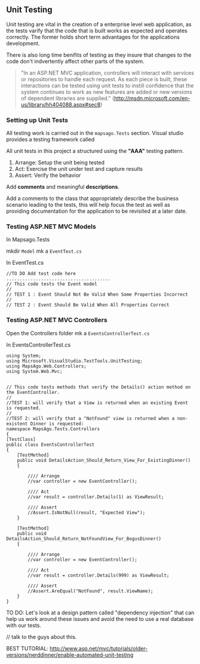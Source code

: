## Unit Testing ##

Unit testing are vital in the creation of a enterprise level web application, as the tests varify that the code that is built works as expected and operates correctly. The former holds short term advantages for the applications development.

There is also long time benifits of testing as they insure that changes to the code don't indvertently affect other parts of the system.


> "In an ASP.NET MVC application, controllers will interact with services or repositories to handle each request. As each piece is built, these interactions can be tested using unit tests to instill confidence that the system continues to work as new features are added or new versions of dependent libraries are supplied." (http://msdn.microsoft.com/en-us/library/hh404088.aspx#sec8)

### Setting up Unit Tests ###

All testing work is carried out in the `mapsago.Tests` section.
Visual studio provides a testing framework called 

All unit tests in this project a structured using the **"AAA"** testing pattern.

1. Arrange: Setup the unit being tested
1. Act: Exercise the unit under test and capture results
1. Assert: Verify the behavior

Add **comments** and meaningful **descriptions**.

Add a comments to the class that appropriately describe the business scenario leading to the tests, this will help focus the test as well as providing documentation for the application to be revisited at a later date.


### Testing ASP.NET MVC Models ###

In Mapsago.Tests
   
mkdir `Model`
mk a `EventTest.cs`

In EventTest.cs

	//TO DO Add test code here
	.......................................
	// This code tests the Event model
    //
    // TEST 1 : Event Should Not Be Valid When Some Properties Incorrect
    // 
    // TEST 2 : Event Should Be Valid When All Properties Correct

    

### Testing ASP.NET MVC Controllers ###


Open the Controllers folder
mk a `EventsControllerTest.cs`

In EventsControllerTest.cs

    using System;
    using Microsoft.VisualStudio.TestTools.UnitTesting;
    using MapsAgo.Web.Controllers;
    using System.Web.Mvc;
    
    
    // This code tests methods that verify the Details() action method on the EventController. 
    //
    //TEST 1: will verify that a View is returned when an existing Event is requested. 
    //
    //TEST 2: will verify that a "NotFound" view is returned when a non-existent Dinner is requested:
    namespace MapsAgo.Tests.Controllers
    {
    [TestClass]
    public class EventsControllerTest
    {
        [TestMethod]
        public void DetailsAction_Should_Return_View_For_ExistingDinner()
        {

            //// Arrange
            //var controller = new EventController();

            //// Act
            //var result = controller.Details(1) as ViewResult;

            //// Assert
            //Assert.IsNotNull(result, "Expected View");
        }

        [TestMethod]
        public void DetailsAction_Should_Return_NotFoundView_For_BogusDinner()
        {

            //// Arrange
            //var controller = new EventController();

            //// Act
            //var result = controller.Details(999) as ViewResult;

            //// Assert
            //Assert.AreEqual("NotFound", result.ViewName);
        }
    }


TO DO: 
Let's look at a design pattern called "dependency injection" that can help us work around these issues and avoid the need to use a real database with our tests.


// talk to the guys about this.

BEST TUTORIAL: http://www.asp.net/mvc/tutorials/older-versions/nerddinner/enable-automated-unit-testing




